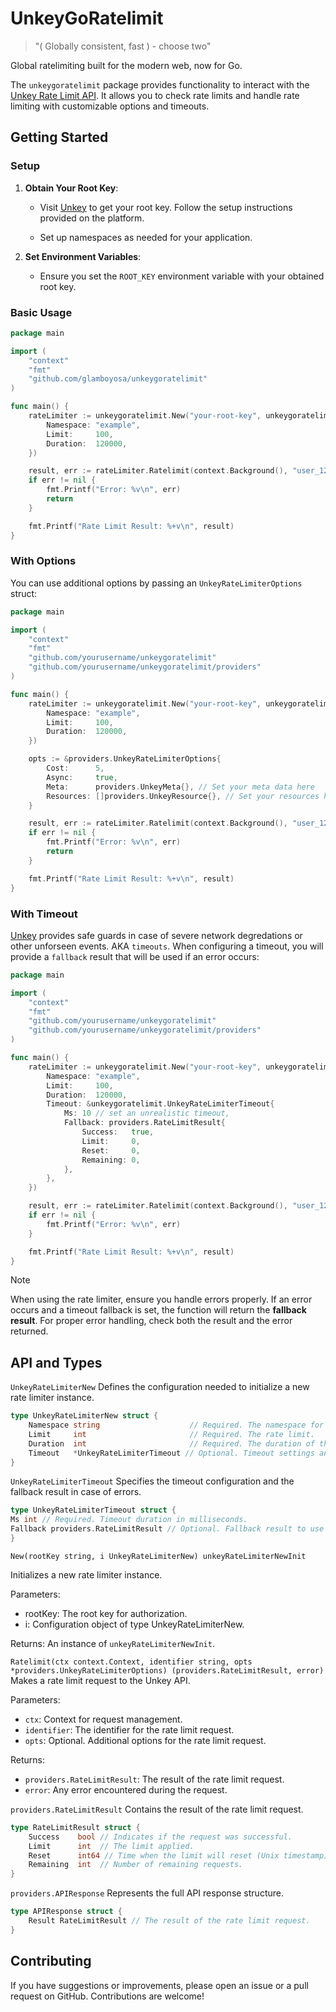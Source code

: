# UnkeyGoRatelimit

> "( Globally consistent, fast ) - choose two"

Global ratelimiting built for the modern web, now for Go.

The `unkeygoratelimit` package provides functionality to interact with the [Unkey Rate Limit API](https://www.unkey.com/blog/introducing-ratelimiting). It allows you to check rate limits and handle rate limiting with customizable options and timeouts.

## Getting Started

### Setup

1. **Obtain Your Root Key**:

   - Visit [Unkey](app.unkey.com) to get your root key. Follow the setup instructions provided on the platform.

   - Set up namespaces as needed for your application.

2. **Set Environment Variables**:

   - Ensure you set the `ROOT_KEY` environment variable with your obtained root key.

### Basic Usage

```go
package main

import (
	"context"
	"fmt"
	"github.com/glamboyosa/unkeygoratelimit"
)

func main() {
	rateLimiter := unkeygoratelimit.New("your-root-key", unkeygoratelimit.UnkeyRateLimiterNew{
		Namespace: "example",
		Limit:     100,
		Duration:  120000,
	})

	result, err := rateLimiter.Ratelimit(context.Background(), "user_123", nil)
	if err != nil {
		fmt.Printf("Error: %v\n", err)
		return
	}

	fmt.Printf("Rate Limit Result: %+v\n", result)
}

```

### With Options

You can use additional options by passing an `UnkeyRateLimiterOptions` struct:

```go
package main

import (
	"context"
	"fmt"
	"github.com/yourusername/unkeygoratelimit"
	"github.com/yourusername/unkeygoratelimit/providers"
)

func main() {
	rateLimiter := unkeygoratelimit.New("your-root-key", unkeygoratelimit.UnkeyRateLimiterNew{
		Namespace: "example",
		Limit:     100,
		Duration:  120000,
	})

	opts := &providers.UnkeyRateLimiterOptions{
		Cost:      5,
		Async:     true,
		Meta:      providers.UnkeyMeta{}, // Set your meta data here
		Resources: []providers.UnkeyResource{}, // Set your resources here
	}

	result, err := rateLimiter.Ratelimit(context.Background(), "user_123", opts)
	if err != nil {
		fmt.Printf("Error: %v\n", err)
		return
	}

	fmt.Printf("Rate Limit Result: %+v\n", result)
}
```

### With Timeout

[Unkey](https://unkey.com) provides safe guards in case of severe network degredations or other unforseen events. AKA `timeouts`. When configuring a timeout, you will provide a `fallback` result that will be used if an error occurs:

```go
package main

import (
	"context"
	"fmt"
	"github.com/yourusername/unkeygoratelimit"
	"github.com/yourusername/unkeygoratelimit/providers"
)

func main() {
	rateLimiter := unkeygoratelimit.New("your-root-key", unkeygoratelimit.UnkeyRateLimiterNew{
		Namespace: "example",
		Limit:     100,
		Duration:  120000,
		Timeout: &unkeygoratelimit.UnkeyRateLimiterTimeout{
			Ms: 10 // set an unrealistic timeout,
			Fallback: providers.RateLimitResult{
				Success:   true,
				Limit:     0,
				Reset:     0,
				Remaining: 0,
			},
		},
	})

	result, err := rateLimiter.Ratelimit(context.Background(), "user_123", nil)
	if err != nil {
		fmt.Printf("Error: %v\n", err)
	}

	fmt.Printf("Rate Limit Result: %+v\n", result)
}
```

> [!NOTE]  
> When using the rate limiter, ensure you handle errors properly. If an error occurs and a timeout fallback is set, the function will return the **fallback result**. For proper error handling, check both the result and the error returned.

## API and Types

`UnkeyRateLimiterNew`
Defines the configuration needed to initialize a new rate limiter instance.

```go
type UnkeyRateLimiterNew struct {
    Namespace string                    // Required. The namespace for your application.
    Limit     int                       // Required. The rate limit.
    Duration  int                       // Required. The duration of the rate limit in milliseconds.
    Timeout   *UnkeyRateLimiterTimeout // Optional. Timeout settings and fallback result.
}
```

`UnkeyRateLimiterTimeout`
Specifies the timeout configuration and the fallback result in case of errors.

```go
type UnkeyRateLimiterTimeout struct {
Ms int // Required. Timeout duration in milliseconds.
Fallback providers.RateLimitResult // Optional. Fallback result to use in case of an error.
}
```

`New(rootKey string, i UnkeyRateLimiterNew) unkeyRateLimiterNewInit`

Initializes a new rate limiter instance.

Parameters:

- rootKey: The root key for authorization.
- i: Configuration object of type UnkeyRateLimiterNew.

Returns:
An instance of `unkeyRateLimiterNewInit`.

`Ratelimit(ctx context.Context, identifier string, opts *providers.UnkeyRateLimiterOptions) (providers.RateLimitResult, error)`
Makes a rate limit request to the Unkey API.

Parameters:

- `ctx`: Context for request management.
- `identifier`: The identifier for the rate limit request.
- `opts`: Optional. Additional options for the rate limit request.

Returns:

- `providers.RateLimitResult`: The result of the rate limit request.
- `error`: Any error encountered during the request.

`providers.RateLimitResult`
Contains the result of the rate limit request.

```go
type RateLimitResult struct {
    Success    bool // Indicates if the request was successful.
    Limit      int  // The limit applied.
    Reset      int64 // Time when the limit will reset (Unix timestamp).
    Remaining  int  // Number of remaining requests.
}

```

`providers.APIResponse`
Represents the full API response structure.

```go
type APIResponse struct {
    Result RateLimitResult // The result of the rate limit request.
}
```

## Contributing

If you have suggestions or improvements, please open an issue or a pull request on GitHub. Contributions are welcome!
